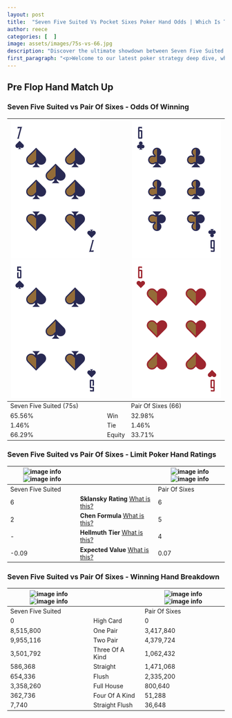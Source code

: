 ```yaml
---
layout: post
title:  "Seven Five Suited Vs Pocket Sixes Poker Hand Odds | Which Is The Better Hand In Poker? A Complete Guide"
author: reece
categories: [  ]
image: assets/images/75s-vs-66.jpg
description: "Discover the ultimate showdown between Seven Five Suited and Pair Of Sixes in poker! Uncover the odds, strategies, and scenarios where one hand triumphs over the other. Get ready to up your poker game with this thrilling analysis."
first_paragraph: "<p>Welcome to our latest poker strategy deep dive, where we're pitting two distinct hands against each other in a high-stakes showdown: Seven Five Suited vs Pair Of Sixes.</p><p>In the dynamic world of poker, every decision counts, and knowing which hand holds the upper hand is key to your success at the table.</p><p>In this article, we'll dissect these two hands, explore the scenarios where one dominates the other, and equip you with the knowledge to make strategic choices that can tip the odds in your favor.</p><p>Get ready to unravel the intriguing dynamics of these poker hands and elevate your game to new heights.</p>"
---
```




[comment]: # (sp0)

## Pre Flop Hand Match Up

<div class="table hand-ratings" markdown="1"> 



### Seven Five Suited vs Pair Of Sixes - Odds Of Winning


    
| ![image info](assets/images/hand1/7.png) ![image info](assets/images/hand1/5.png) |  | ![image info](assets/images/hand2/6.png) ![image info](assets/images/hand2/6o.png) |
| -------- | -------- | -------- |
| Seven Five Suited (75s) |  | Pair Of Sixes (66) |
| 65.56% | Win | 32.98% |
| 1.46% | Tie | 1.46% |
| 66.29% | Equity | 33.71% |




[comment]: # (sp1)



### Seven Five Suited vs Pair Of Sixes - Limit Poker Hand Ratings


    
| ![image info](https://www.riverpairs.com/assets/images/hand1/7.png) ![image info](https://www.riverpairs.com/assets/images/hand1/5.png) |  | ![image info](https://www.riverpairs.com/assets/images/hand2/6.png) ![image info](https://www.riverpairs.com/assets/images/hand2/6o.png) |
| -------- | -------- | -------- |
| Seven Five Suited |  | Pair Of Sixes |
| 6 | **Sklansky Rating** [What is this?](/sklansky-rating-explained) | 6 |
| 2 | **Chen Formula** [What is this?](/chen-formula-explained) | 5 |
| - | **Hellmuth Tier** [What is this?](/Hellmuth-tier-explained) | 4 |
| -0.09 | **Expected Value** [What is this?](/expected-value-explained) | 0.07 |




[comment]: # (sp2)



### Seven Five Suited vs Pair Of Sixes - Winning Hand Breakdown


    
| ![image info](https://www.riverpairs.com/assets/images/hand1/7.png) ![image info](https://www.riverpairs.com/assets/images/hand1/5.png) |  | ![image info](https://www.riverpairs.com/assets/images/hand2/6.png) ![image info](https://www.riverpairs.com/assets/images/hand2/6o.png) |
| -------- | -------- | -------- |
| Seven Five Suited |  | Pair Of Sixes |
| 0 | High Card | 0 |
| 8,515,800 | One Pair | 3,417,840 |
| 9,955,116 | Two Pair | 4,379,724 |
| 3,501,792 | Three Of A Kind | 1,062,432 |
| 586,368 | Straight | 1,471,068 |
| 654,336 | Flush | 2,335,200 |
| 3,358,260 | Full House | 800,640 |
| 362,736 | Four Of A Kind | 51,288 |
| 7,740 | Straight Flush | 36,648 |




[comment]: # (sp3)



</div>

[comment]: # (sp4)



[comment]: # (sp5)

